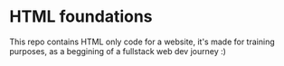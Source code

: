 # HTML foundations

This repo contains HTML only code for a website, it's made for training purposes, as a beggining of a fullstack web dev journey :)